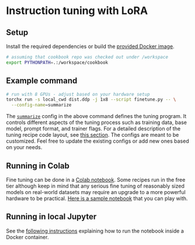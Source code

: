 # Instruction tuning with LoRA

## Setup

Install the required dependencies or build the [provided Docker image](https://github.com/fw-ai/cookbook/tree/main/recipes/docker/text).
```bash
# assuming that cookbook repo was checked out under /workspace
export PYTHONPATH=.:/workspace/cookbook
```

## Example command
```bash
# run with 8 GPUs - adjust based on your hardware setup
torchx run -s local_cwd dist.ddp -j 1x8 --script finetune.py -- \
  --config-name=summarize
```

The [`summarize`](https://github.com/fw-ai/cookbook/blob/main/recipes/tune/instruct_lora/conf/summarize.yaml)
config in the above command defines the tuning program. It controls different aspects of the
tuning process such as training data, base model, prompt format, and trainer flags.
For a detailed description
of the tuning recipe code layout, see [this section](https://github.com/fw-ai/cookbook/tree/main/recipes/tune#code-structure).
The configs are meant to be customized. Feel free to update the existing configs or add new ones based on your needs.

## Running in Colab

Fine tuning can be done in a [Colab notebook](https://colab.research.google.com/). Some recipes
run in the free tier although keep in mind that any serious fine tuning of reasonably sized
models on real-world datasets may require an upgrade to a more powerful hardware to be
practical. [Here is a sample notebook](https://colab.research.google.com/github/fw-ai/cookbook/blob/main/recipes/tune/instruct_lora/colabtune.ipynb) that you can play with.

## Running in local Jupyter

See the [following instructions](https://github.com/fw-ai/cookbook/tree/main/recipes/docker/text#jupyter-notebooks) explaining how to run the notebook inside a Docker container.
